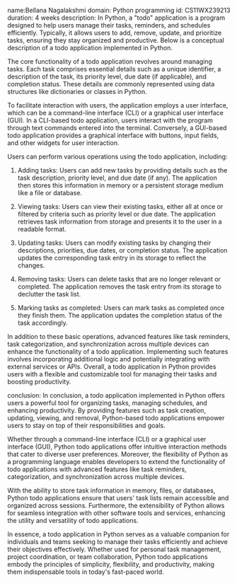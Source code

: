 name:Bellana Nagalakshmi
domain: Python programming
id: CS11WX239213
duration: 4 weeks
description: 
      In Python, a "todo" application is a program designed to help users manage their tasks, reminders, and schedules efficiently. Typically, it allows users to add, remove, update, and prioritize tasks, ensuring they stay organized and productive. Below is a conceptual description of a todo application implemented in Python.

The core functionality of a todo application revolves around managing tasks. Each task comprises essential details such as a unique identifier, a description of the task, its priority level, due date (if applicable), and completion status. These details are commonly represented using data structures like dictionaries or classes in Python.

To facilitate interaction with users, the application employs a user interface, which can be a command-line interface (CLI) or a graphical user interface (GUI). In a CLI-based todo application, users interact with the program through text commands entered into the terminal. Conversely, a GUI-based todo application provides a graphical interface with buttons, input fields, and other widgets for user interaction.

Users can perform various operations using the todo application, including:

1. Adding tasks: Users can add new tasks by providing details such as the task description, priority level, and due date (if any). The application then stores this information in memory or a persistent storage medium like a file or database.

2. Viewing tasks: Users can view their existing tasks, either all at once or filtered by criteria such as priority level or due date. The application retrieves task information from storage and presents it to the user in a readable format.

3. Updating tasks: Users can modify existing tasks by changing their descriptions, priorities, due dates, or completion status. The application updates the corresponding task entry in its storage to reflect the changes.

4. Removing tasks: Users can delete tasks that are no longer relevant or completed. The application removes the task entry from its storage to declutter the task list.

5. Marking tasks as completed: Users can mark tasks as completed once they finish them. The application updates the completion status of the task accordingly.

In addition to these basic operations, advanced features like task reminders, task categorization, and synchronization across multiple devices can enhance the functionality of a todo application. Implementing
such features involves incorporating additional logic and potentially integrating with external services or APIs. Overall, a todo application in Python provides users with a flexible and customizable tool for managing their tasks and boosting productivity.

conclusion: 
    In conclusion, a todo application implemented in Python offers users a powerful tool for organizing tasks, managing schedules, and enhancing productivity. By providing features such as task creation, updating, viewing, and removal, Python-based todo applications empower users to stay on top of their responsibilities and goals.

Whether through a command-line interface (CLI) or a graphical user interface (GUI), Python todo applications offer intuitive interaction methods that cater to diverse user preferences. Moreover, the flexibility of Python as a programming language enables developers to extend the functionality of todo applications with advanced features like task reminders, categorization, and synchronization across multiple devices.

With the ability to store task information in memory, files, or databases, Python todo applications ensure that users' task lists remain accessible and organized across sessions. Furthermore, the extensibility of Python allows for seamless integration with other software tools and services, enhancing the utility and versatility of todo applications.

In essence, a todo application in Python serves as a valuable companion for individuals and teams seeking to manage their tasks efficiently and achieve their objectives effectively. Whether used for personal task management, project coordination, or team collaboration, Python todo applications embody the principles of simplicity, flexibility, and productivity, making them indispensable tools in today's fast-paced world.
